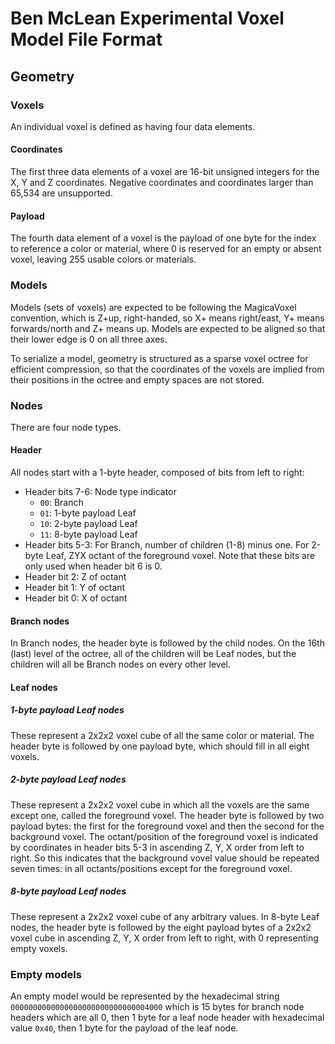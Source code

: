 # Ben McLean Experimental Voxel Model File Format
## Geometry
### Voxels
An individual voxel is defined as having four data elements.
#### Coordinates
The first three data elements of a voxel are 16-bit unsigned integers for the X, Y and Z coordinates. Negative coordinates and coordinates larger than 65,534 are unsupported.
#### Payload
The fourth data element of a voxel is the payload of one byte for the index to reference a color or material, where 0 is reserved for an empty or absent voxel, leaving 255 usable colors or materials.
### Models
Models (sets of voxels) are expected to be following the MagicaVoxel convention, which is Z+up, right-handed, so X+ means right/east, Y+ means forwards/north and Z+ means up. Models are expected to be aligned so that their lower edge is 0 on all three axes.

To serialize a model, geometry is structured as a sparse voxel octree for efficient compression, so that the coordinates of the voxels are implied from their positions in the octree and empty spaces are not stored.
### Nodes
There are four node types.
#### Header
All nodes start with a 1-byte header, composed of bits from left to right:
* Header bits 7-6: Node type indicator
  * `00`: Branch
  * `01`: 1-byte payload Leaf
  * `10`: 2-byte payload Leaf
  * `11`: 8-byte payload Leaf
* Header bits 5-3: For Branch, number of children (1-8) minus one. For 2-byte Leaf, ZYX octant of the foreground voxel. Note that these bits are only used when header bit 6 is 0.
* Header bit 2: Z of octant
* Header bit 1: Y of octant
* Header bit 0: X of octant
#### Branch nodes
In Branch nodes, the header byte is followed by the child nodes. On the 16th (last) level of the octree, all of the children will be Leaf nodes, but the children will all be Branch nodes on every other level.
#### Leaf nodes
##### 1-byte payload Leaf nodes
These represent a 2x2x2 voxel cube of all the same color or material. The header byte is followed by one payload byte, which should fill in all eight voxels.
##### 2-byte payload Leaf nodes
These represent a 2x2x2 voxel cube in which all the voxels are the same except one, called the foreground voxel. The header byte is followed by two payload bytes: the first for the foreground voxel and then the second for the background voxel. The octant/position of the foreground voxel is indicated by coordinates in header bits 5-3 in ascending Z, Y, X order from left to right. So this indicates that the background vovel value should be repeated seven times: in all octants/positions except for the foreground voxel.
##### 8-byte payload Leaf nodes
These represent a 2x2x2 voxel cube of any arbitrary values. In 8-byte Leaf nodes, the header byte is followed by the eight payload bytes of a 2x2x2 voxel cube in ascending Z, Y, X order from left to right, with 0 representing empty voxels.
### Empty models
An empty model would be represented by the hexadecimal string `0000000000000000000000000000004000` which is 15 bytes for branch node headers which are all 0, then 1 byte for a leaf node header with hexadecimal value `0x40`, then 1 byte for the payload of the leaf node.
